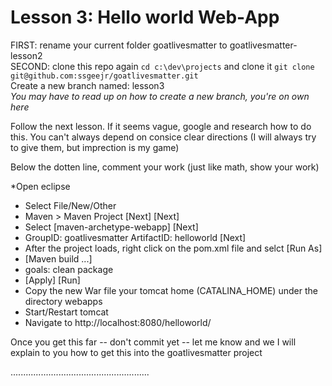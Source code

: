 # Lesson 3: Hello world Web-App

FIRST: rename your current folder goatlivesmatter to goatlivesmatter-lesson2  
SECOND: clone this repo again ```cd c:\dev\projects```  and clone it ```git clone git@github.com:ssgeejr/goatlivesmatter.git```  
Create a new branch named:  lesson3  
_You may have to read up on how to create a new branch, you're on own here_  

Follow the next lesson.  If it seems vague, google and research how to do this. You can't always depend on consice clear directions (I will always try to give them, but imprection is my game) 
  

Below the dotten line, comment your work (just like math, show your work)  

*Open eclipse
  * Select File/New/Other 
  * Maven > Maven Project [Next] [Next] 
  * Select [maven-archetype-webapp] [Next]
  * GroupID: goatlivesmatter ArtifactID: helloworld [Next]  
* After the project loads, right click on the pom.xml file and selct [Run As]
* [Maven build ...]
* goals: clean package
* [Apply] [Run]
* Copy the new War file your tomcat home (CATALINA_HOME) under the directory webapps
* Start/Restart tomcat
* Navigate to http://localhost:8080/helloworld/

Once you get this far -- don't commit yet -- let me know and we I will explain to you how to get this into the goatlivesmatter project  

.......................................................  

